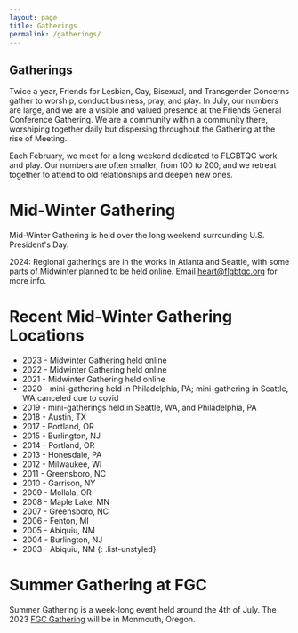 ```yaml
---
layout: page
title: Gatherings
permalink: /gatherings/
---
```


## Gatherings
Twice a year, Friends for Lesbian, Gay, Bisexual, and Transgender Concerns gather to worship, conduct business, pray, and play. In July, our numbers are large, and we are a visible and valued presence at the Friends General Conference Gathering. We are a community within a community there, worshiping together daily but dispersing throughout the Gathering at the rise of Meeting.

Each February, we meet for a long weekend dedicated to FLGBTQC work and play. Our numbers are often smaller, from 100 to 200, and we retreat together to attend to old relationships and deepen new ones.

# Mid-Winter Gathering

Mid-Winter Gathering is held over the long weekend surrounding U.S. President's Day.

2024:
Regional gatherings are in the works in Atlanta and Seattle, with some parts of Midwinter planned to be held online. Email [heart@flgbtqc.org](mailto:heart@flgbtqc.org) for more info. 

# Recent Mid-Winter Gathering Locations

- 2023 - Midwinter Gathering held online
- 2022 - Midwinter Gathering held online
- 2021 - Midwinter Gathering held online
- 2020 - mini-gathering held in Philadelphia, PA; mini-gathering in Seattle, WA canceled due to covid
- 2019 - mini-gatherings held in Seattle, WA, and Philadelphia, PA
- 2018 - Austin, TX
- 2017 - Portland, OR
- 2015 - Burlington, NJ
- 2014 - Portland, OR
- 2013 - Honesdale, PA
- 2012 - Milwaukee, WI
- 2011 - Greensboro, NC
- 2010 - Garrison, NY
- 2009 - Mollala, OR
- 2008 - Maple Lake, MN
- 2007 - Greensboro, NC
- 2006 - Fenton, MI
- 2005 - Abiquiu, NM
- 2004 - Burlington, NJ
- 2003 - Abiquiu, NM
{: .list-unstyled}

# Summer Gathering at FGC

Summer Gathering is a week-long event held around the 4th of July. The 2023 [FGC Gathering](https://www.fgcquaker.org/fgcprograms/the-gathering/) will be in Monmouth, Oregon.
